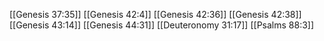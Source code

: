 [[Genesis 37:35]]
[[Genesis 42:4]]
[[Genesis 42:36]]
[[Genesis 42:38]]
[[Genesis 43:14]]
[[Genesis 44:31]]
[[Deuteronomy 31:17]]
[[Psalms 88:3]]
